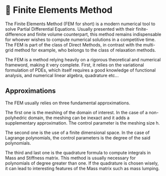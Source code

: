 # 🧱 Finite Elements Method

The Finite Elements Method (FEM for short) is a modern numerical tool to solve Partial Differential Equations. Usually
presented with their finite-difference and finite volume counterpart, this method remains indispensable for whoever 
wishes to compute numerical solutions in a competitive time. The FEM is part of the class of Direct Methods, in contrast with
the multi-grid method for example, who belongs to the class of relaxation methods.

The FEM is a method relying heavily on a rigorous theoretical and numerical frameword, making it very complete.
First, it relies on the variational formulation of PDEs, which itself requires a good knowledge of functional analysis, 
and numerical linear algebra, quadrature etc...

## Approximations

The FEM usually relies on three fundamental approximations. 

The first one is the meshing of the domain of interest. In the case of a non-polyhedric domain, the meshing can be inexact and it adds a supplementary
approximation. The control parameter is the meshing size h.

The second one is the use of a finite dimensional space. In the case of Lagrange polynomials, the control parameters is the degree of the 
said polynomials.

The third and last one is the quadrature formula to compute integrals in Mass and Stiffness matrix. This method is usually necessary for 
polynomials of degree greater than one. If the quadrature is chosen wisely, it can lead to interesting features of the Mass matrix such as mass lumping.